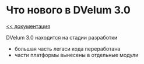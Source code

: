 Что нового в DVelum 3.0
===
[<< документация](readme.md)

DVelum 3.0 находится на стадии разработки

* большая часть легаси кода переработана
* части платформы вынесены в отдельные модули
